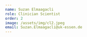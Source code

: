 ```yaml
---
name: Suzan Elmaagacli
role: Clinician Scientist
order: 2
image: /assets/img/cl2.jpeg
email: Suzan.Elmaagacli@uk-essen.de
---
```

